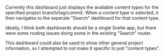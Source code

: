 Currently this dashboard just displays the available content types for the specified project branch/tag/commit. When a content type is selected, it then navigates to the seperate "Search" dashboard for that content type.

Ideally, I think both dashboards should be a single Svelte app, but there were some routing issues doing some in the existing "Search" router.

This dashboard could also be used to show other general project information, so I attempted to not make it specific to just "content types".

